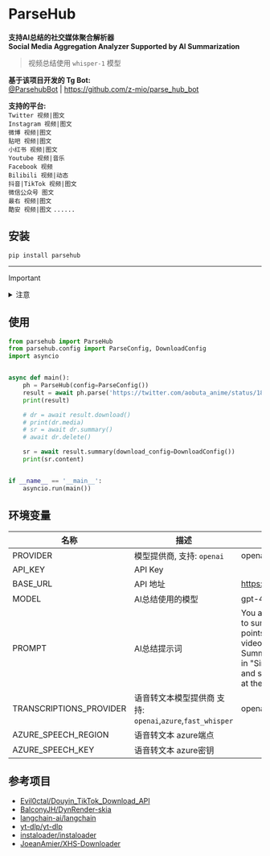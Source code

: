 # ParseHub

**支持AI总结的社交媒体聚合解析器**  
**Social Media Aggregation Analyzer Supported by AI Summarization**

> 视频总结使用 `whisper-1` 模型

**基于该项目开发的 Tg Bot:**   
[@ParsehubBot](https://t.me/ParsehubBot) | https://github.com/z-mio/parse_hub_bot

**支持的平台:**  
`Twitter 视频|图文`  
`Instagram 视频|图文`  
`微博 视频|图文`  
`贴吧 视频|图文`  
`小红书 视频|图文`  
`Youtube 视频|音乐`  
`Facebook 视频`  
`Bilibili 视频|动态`  
`抖音|TikTok 视频|图文`  
`微信公众号 图文`  
`最右 视频|图文`  
`酷安 视频|图文`
`......`

## 安装

`pip install parsehub`

---

> [!IMPORTANT]
><details>
><summary>注意</summary>
>
>Linux用户在导入skia-python包时可能会遇到以下报错
>
>```bash
>libGL.so.1: cannot open shared object file: No such file or directory
>```
>
>Windows用户在缺少Microsoft Visual C++ Runtime时可能会遇到以下报错
>
>```commandline
>ImportError: DLL load failed while importing skia: The specified module could not be found.
>```
>
>## 解决方法
>
>> ubuntu用户
>
>```bash
># Ubuntu 22 安装
>apt install libgl1-mesa-glx
># Ubuntu 24 安装
>apt install libgl1 libglx-mesa0
>```
>
>> ArchLinux用户
>
>```bash
>pacman -S libgl
>```
>
>> centos用户
>
>```bash
>yum install mesa-libGL -y
>```
>
>> Windows用户
>
>下载链接[Microsoft Visual C++ 2015 Redistributable Update 3 RC](microsoft.com/en-US/download/details.aspx?id=52685)
>
>
></details>

## 使用

```python
from parsehub import ParseHub
from parsehub.config import ParseConfig, DownloadConfig
import asyncio


async def main():
    ph = ParseHub(config=ParseConfig())
    result = await ph.parse('https://twitter.com/aobuta_anime/status/1827284717848424696')
    print(result)

    # dr = await result.download()
    # print(dr.media)
    # sr = await dr.summary()
    # await dr.delete()

    sr = await result.summary(download_config=DownloadConfig())
    print(sr.content)


if __name__ == '__main__':
    asyncio.run(main())
```

## 环境变量

| 名称                      | 描述                                             | 默认值                                                                                                                                                                        |
|-------------------------|------------------------------------------------|----------------------------------------------------------------------------------------------------------------------------------------------------------------------------|
| PROVIDER                | 模型提供商, 支持: `openai`                            | openai                                                                                                                                                                     |
| API_KEY                 | API Key                                        |                                                                                                                                                                            |
| BASE_URL                | API 地址                                         | https://api.openai.com/v1                                                                                                                                                  |
| MODEL                   | AI总结使用的模型                                      | gpt-4o-mini                                                                                                                                                                |
| PROMPT                  | AI总结提示词                                        | You are a useful assistant to summarize the main points of articles and video captions. Summarize 3 to 8 points in "Simplified Chinese" and summarize them all at the end. ||                       |                                                                          |                                                                                                                                                                            |
| TRANSCRIPTIONS_PROVIDER | 语音转文本模型提供商 支持: `openai`,`azure`,`fast_whisper` | openai                                                                                                                                                                     ||                       |                                                                          |                                                                                                                                                                            |
| AZURE_SPEECH_REGION     | 语音转文本 azure端点                                  |                                                                                                                                                                            ||                       |                                                                          |                                                                                                                                                                            |
| AZURE_SPEECH_KEY        | 语音转文本 azure密钥                                  |                                                                                                                                                                            ||                       |                                                                          |                                                                                                                                                                            |

## 参考项目

- [Evil0ctal/Douyin_TikTok_Download_API](https://github.com/Evil0ctal/Douyin_TikTok_Download_API)
- [BalconyJH/DynRender-skia](https://github.com/BalconyJH/DynRender-skia)
- [langchain-ai/langchain](https://github.com/langchain-ai/langchain)
- [yt-dlp/yt-dlp](https://github.com/yt-dlp/yt-dlp)
- [instaloader/instaloader](https://github.com/instaloader/instaloader)
- [JoeanAmier/XHS-Downloader](https://github.com/JoeanAmier/XHS-Downloader)